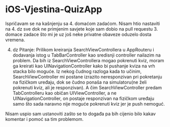 # iOS-Vjestina-QuizApp

Ispričavam se na kašnjenju sa 4. domaćom zadaćom. Nisam htio nastaviti na 4. dz sve dok ne primjenim savjete koje sam dobio na pull requestu 3. domace zadace što mi je uz još neke privatne obaveze oduzelo dosta vremena.

4. dz
Pitanje: Prilikom kreiranja SearchViewControllera u AppRouteru i dodavanja istog u TabBarController kao sredisnji controller nailazim na problem.
Da bih iz SearchViewControllera mogao pokrenuti kviz, moram ga kreirati kao UINavigationController kako bi pushanje kviza na vrh stacka bilo moguće.
Iz nekog čudnog razloga kada to učinim, SearchViewController mi postane izrazito neresponzivan pri pokretanju na fizičkom uređaju, dok se čudno ponaša na simulatoru(ne želi pokrenuti kviz, ali je responzivan).
A čim SearchViewController predam TabControlleru kao običan UIViewController, a ne UINavigationController, on postaje responzivan na fizičkom uređaju samo što sada naravno nije moguće pokrenuti kviz jer je push nemoguć.

Nisam uspio sam ustanoviti zašto se to događa pa bih cijenio bilo kakav komentar i pomoć sa tim problemom.
